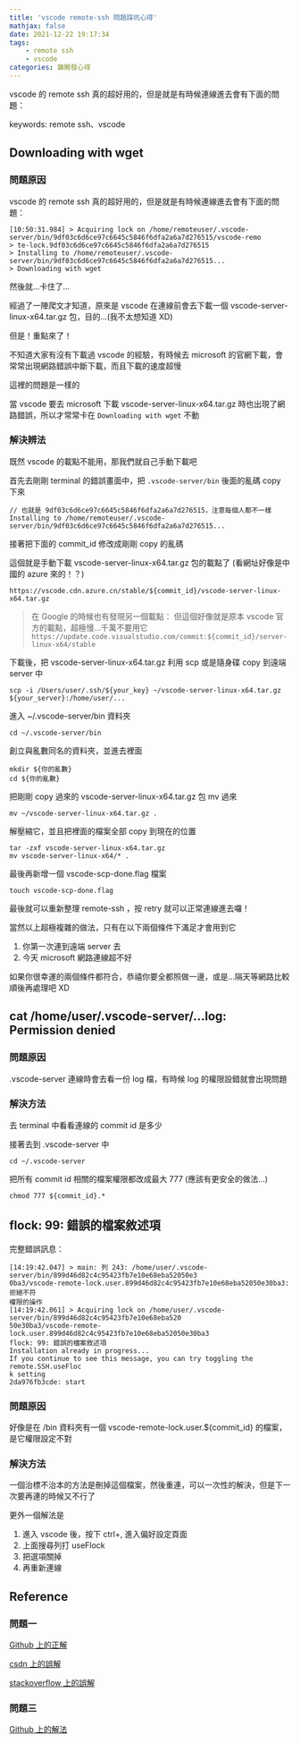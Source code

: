```yaml
---
title: 'vscode remote-ssh 問題踩坑心得'
mathjax: false
date: 2021-12-22 19:17:34
tags: 
    - remote ssh
    - vscode
categories: 雜開發心得
---
```


vscode 的 remote ssh 真的超好用的，但是就是有時候連線進去會有下面的問題：


keywords: remote ssh、vscode
<!--more-->

## Downloading with wget

### 問題原因

vscode 的 remote ssh 真的超好用的，但是就是有時候連線進去會有下面的問題：

```
[10:50:31.984] > Acquiring lock on /home/remoteuser/.vscode-server/bin/9df03c6d6ce97c6645c5846f6dfa2a6a7d276515/vscode-remo
> te-lock.9df03c6d6ce97c6645c5846f6dfa2a6a7d276515
> Installing to /home/remoteuser/.vscode-server/bin/9df03c6d6ce97c6645c5846f6dfa2a6a7d276515...
> Downloading with wget
```

然後就…卡住了…

經過了一陣爬文才知道，原來是 vscode 在連線前會去下載一個 vscode-server-linux-x64.tar.gz 包，目的…(我不太想知道 XD)

但是！重點來了！

不知道大家有沒有下載過 vscode 的經驗，有時候去 microsoft 的官網下載，會常常出現網路錯誤中斷下載，而且下載的速度超慢

這裡的問題是一樣的

當 vscode 要去 microsoft 下載 vscode-server-linux-x64.tar.gz 時也出現了網路錯誤，所以才常常卡在 `Downloading with wget` 不動

### 解決辨法

既然 vscode 的載點不能用，那我們就自己手動下載吧

首先去剛剛 terminal 的錯誤畫面中，把 `.vscode-server/bin` 後面的亂碼 copy 下來

```
// 也就是 9df03c6d6ce97c6645c5846f6dfa2a6a7d276515，注意每個人都不一樣
Installing to /home/remoteuser/.vscode-server/bin/9df03c6d6ce97c6645c5846f6dfa2a6a7d276515...
```

接著把下面的 commit_id 修改成剛剛 copy 的亂碼

這個就是手動下載 vscode-server-linux-x64.tar.gz 包的載點了 (看網址好像是中國的 azure 來的！？)

```
https://vscode.cdn.azure.cn/stable/${commit_id}/vscode-server-linux-x64.tar.gz
```

> 在 Google 的時候也有發現另一個載點：
> 但這個好像就是原本 vscode 官方的載點，超極慢…千萬不要用它
> `https://update.code.visualstudio.com/commit:${commit_id}/server-linux-x64/stable`

下載後，把 vscode-server-linux-x64.tar.gz 利用 scp 或是隨身碟 copy 到遠端 server 中

```
scp -i /Users/user/.ssh/${your_key} ~/vscode-server-linux-x64.tar.gz ${your_server}:/home/user/...
```

進入 ~/.vscode-server/bin 資料夾

```
cd ~/.vscode-server/bin
```

創立與亂數同名的資料夾，並進去裡面

```
mkdir ${你的亂數}
cd ${你的亂數}
```

把剛剛 copy 過來的 vscode-server-linux-x64.tar.gz 包 mv 過來

```
mv ~/vscode-server-linux-x64.tar.gz .
```

解壓縮它，並且把裡面的檔案全部 copy 到現在的位置

```
tar -zxf vscode-server-linux-x64.tar.gz
mv vscode-server-linux-x64/* .
```

最後再新增一個 vscode-scp-done.flag 檔案

```
touch vscode-scp-done.flag
```

最後就可以重新整理 remote-ssh ，按 retry 就可以正常連線進去囉！

當然以上超極複雜的做法，只有在以下兩個條件下滿足才會用到它

1. 你第一次連到遠端 server 去
2. 今天 microsoft 網路連線超不好

如果你很幸運的兩個條件都符合，恭禧你要全都照做一邊，或是…隔天等網路比較順後再處理吧 XD

## cat /home/user/.vscode-server/...log: Permission denied

### 問題原因

.vscode-server 連線時會去看一份 log 檔，有時候 log 的權限設錯就會出現問題

### 解決方法

去 terminal 中看看連線的 commit id 是多少

接著去到 .vscode-server 中

```
cd ~/.vscode-server
```

把所有 commit id 相關的檔案權限都改成最大 777 (應該有更安全的做法…)

```
chmod 777 ${commit_id}.*
```

## flock: 99: 錯誤的檔案敘述項

完整錯誤訊息：

```
[14:19:42.047] > main: 列 243: /home/user/.vscode-server/bin/899d46d82c4c95423fb7e10e68eba52050e3
0ba3/vscode-remote-lock.user.899d46d82c4c95423fb7e10e68eba52050e30ba3: 拒絕不符 
權限的操作
[14:19:42.061] > Acquiring lock on /home/user/.vscode-server/bin/899d46d82c4c95423fb7e10e68eba520
50e30ba3/vscode-remote-lock.user.899d46d82c4c95423fb7e10e68eba52050e30ba3
flock: 99: 錯誤的檔案敘述項
Installation already in progress...
If you continue to see this message, you can try toggling the remote.SSH.useFloc
k setting
2da976fb3cde: start
```

### 問題原因

好像是在 /bin 資料夾有一個 vscode-remote-lock.user.${commit_id} 的檔案，是它權限設定不對

### 解決方法

一個治標不治本的方法是刪掉這個檔案，然後重連，可以一次性的解決，但是下一次要再連的時候又不行了

更外一個解法是

1. 進入 vscode 後，按下 ctrl+, 進入偏好設定頁面
2. 上面搜尋列打 useFlock
3. 把選項關掉
4. 再重新連線

## Reference

### 問題一

[Github 上的正解](https://github.com/microsoft/vscode-remote-release/issues/4743)

[csdn 上的誤解](https://blog.csdn.net/zhuzixiangshui/article/details/103680328)

[stackoverflow 上的誤解](https://stackoverflow.com/questions/56671520/how-can-i-install-vscode-server-in-linux-offline)

### 問題三

[Github 上的解法](https://github.com/microsoft/vscode-remote-release/issues/2518)